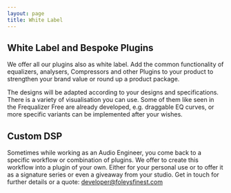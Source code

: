 ```yaml
---
layout: page
title: White Label
---
```


## White Label and Bespoke Plugins

We offer all our plugins also as white label. 
Add the common functionality of equalizers, analysers, Compressors and other Plugins to your product to strengthen your brand value or round up a product package.

The designs will be adapted according to your designs and specifications. There is a variety of visualisation you can use. Some of them like seen in the Frequalizer Free are already developed, e.g. draggable EQ curves, or more specific variants can be implemented after your wishes.

## Custom DSP

Sometimes while working as an Audio Engineer, you come back to a specific workflow or combination of plugins.
We offer to create this workflow into a plugin of your own. Either for your personal use or to offer it as a signature series or even a giveaway from your studio.
Get in touch for further details or a quote: [developer@foleysfinest.com](mailto:developer@foleysfinest.com)

